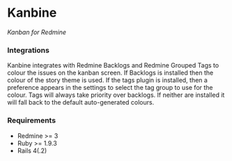 # Kanbine

_Kanban for Redmine_

### Integrations

Kanbine integrates with Redmine Backlogs and Redmine Grouped Tags to colour the issues on the kanban screen. If Backlogs is installed then the colour of the story theme is used. If the tags plugin is installed, then a preference appears in the settings to select the tag group to use for the colour. Tags will always take priority over backlogs. If neither are installed it will fall back to the default auto-generated colours. 

### Requirements

+ Redmine >= 3
+ Ruby >= 1.9.3
+ Rails 4(.2)
